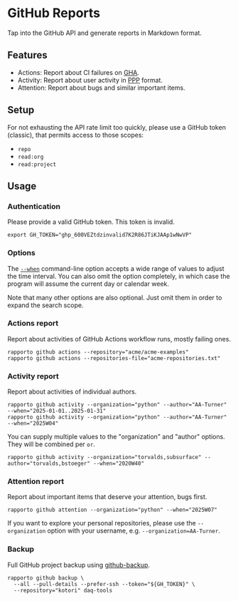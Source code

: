 # GitHub Reports

Tap into the GitHub API and generate reports in Markdown format.

## Features

- Actions: Report about CI failures on [GHA].
- Activity: Report about user activity in [PPP] format.
- Attention: Report about bugs and similar important items.

## Setup

For not exhausting the API rate limit too quickly, please use a GitHub
token (classic), that permits access to those scopes:

- `repo`
- `read:org`
- `read:project`

## Usage

### Authentication

Please provide a valid GitHub token. This token is invalid.
```shell
export GH_TOKEN="ghp_600VEZtdzinvalid7K2R86JTiKJAAp1wNwVP"
```

### Options

The [`--when`](#when-option) command-line option accepts a wide range of
values to adjust the time interval. You can also omit the option completely,
in which case the program will assume the current day or calendar week.

Note that many other options are also optional. Just omit them in order to
expand the search scope.

### Actions report
Report about activities of GitHub Actions workflow runs, mostly failing ones.
```shell
rapporto github actions --repository="acme/acme-examples"
rapporto github actions --repositories-file="acme-repositories.txt"
```

### Activity report
Report about activities of individual authors.
```shell
rapporto github activity --organization="python" --author="AA-Turner" --when="2025-01-01..2025-01-31"
rapporto github activity --organization="python" --author="AA-Turner" --when="2025W04"
```
You can supply multiple values to the "organization" and "author" options.
They will be combined per `or`.
```shell
rapporto github activity --organization="torvalds,subsurface" --author="torvalds,bstoeger" --when="2020W40"
```

### Attention report
Report about important items that deserve your attention, bugs first.
```shell
rapporto github attention --organization="python" --when="2025W07"
```
If you want to explore your personal repositories, please use the
`--organization` option with your username, e.g. `--organization=AA-Turner`.

### Backup
Full GitHub project backup using [github-backup].
```shell
rapporto github backup \
  --all --pull-details --prefer-ssh --token="${GH_TOKEN}" \
  --repository="kotori" daq-tools
```


[GHA]: https://github.com/features/actions
[github-backup]: https://pypi.org/project/github-backup/
[PPP]: https://weekdone.com/resources/plans-progress-problems
